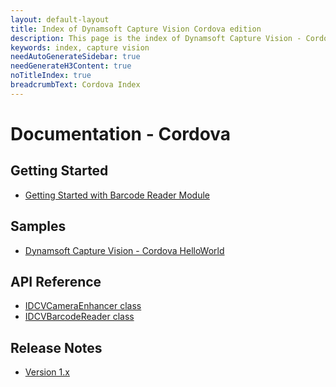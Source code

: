 ```yaml
---
layout: default-layout
title: Index of Dynamsoft Capture Vision Cordova edition
description: This page is the index of Dynamsoft Capture Vision - Cordova edition
keywords: index, capture vision
needAutoGenerateSidebar: true
needGenerateH3Content: true
noTitleIndex: true
breadcrumbText: Cordova Index
---
```


# Documentation - Cordova

## Getting Started

- [Getting Started with Barcode Reader Module](user-guide/barcode-reader.md)

## Samples

- <a href = "https://github.com/Dynamsoft/capture-vision-cordova-samples" target="_blank">Dynamsoft Capture Vision - Cordova HelloWorld</a>

## API Reference

- [IDCVCameraEnhancer class](api-reference/camera-view.md)
- [IDCVBarcodeReader class](api-reference/barcode-reader.md)

## Release Notes

- [Version 1.x](release-notes/cordova-1.md)
